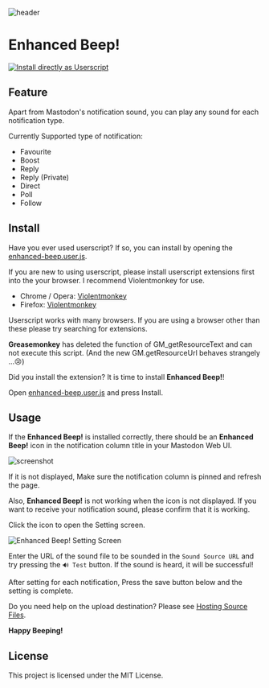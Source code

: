 
![header](https://cldup.com/mt-gZD7gHz.png)

Enhanced Beep!
===
[![Install directly as Userscript](https://img.shields.io/badge/Install%20directly%20as-Userscript-brightgreen.svg?longCache=true&style=flat-square)](https://github.com/eai04191/mastodon-enhanced-beep/raw/master/enhanced-beep.user.js)


## Feature

Apart from Mastodon's notification sound, you can play any sound for each notification type.

Currently Supported type of notification:

- Favourite
- Boost
- Reply
- Reply (Private)
- Direct
- Poll
- Follow


## Install

Have you ever used userscript? If so, you can install by opening the [enhanced-beep.user.js](https://github.com/eai04191/mastodon-enhanced-beep/raw/master/enhanced-beep.user.js).

If you are new to using userscript, please install userscript extensions first into the your browser. I recommend Violentmonkey for use.

- Chrome / Opera: [Violentmonkey](https://chrome.google.com/webstore/detail/violent-monkey/jinjaccalgkegednnccohejagnlnfdag)
- Firefox: [Violentmonkey](https://addons.mozilla.org/firefox/addon/violentmonkey/)

Userscript works with many browsers. If you are using a browser other than these please try searching for extensions.

**Greasemonkey** has deleted the function of GM_getResourceText and can not execute this script. (And the new GM.getResourceUrl behaves strangely ...😢)

Did you install the extension? It is time to install **Enhanced Beep!**!

Open [enhanced-beep.user.js](https://github.com/eai04191/mastodon-enhanced-beep/raw/master/enhanced-beep.user.js) and press Install.


## Usage

If the **Enhanced Beep!** is installed correctly, there should be an **Enhanced Beep!** icon in the notification column title in your Mastodon Web UI.

![screenshot](https://cldup.com/KJ-RJ7zPSp.png)

If it is not displayed, Make sure the notification column is pinned and refresh the page.

Also, **Enhanced Beep!** is not working when the icon is not displayed. If you want to receive your notification sound, please confirm that it is working.

Click the icon to open the Setting screen.

![Enhanced Beep! Setting Screen](https://i.imgur.com/7yrWqKu.png)

Enter the URL of the sound file to be sounded in the `Sound Source URL` and try pressing the `🔊 Test` button. If the sound is heard, it will be successful!

After setting for each notification, Press the save button below and the setting is complete.

Do you need help on the upload destination? Please see [Hosting Source Files](https://github.com/eai04191/mastodon-enhanced-beep/wiki/Hosting-Source-Files).

**Happy Beeping!**

## License

This project is licensed under the MIT License.
